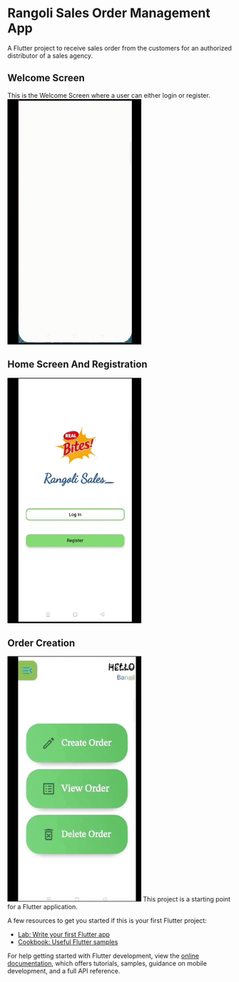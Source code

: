 # Rangoli Sales Order Management App

A Flutter project to receive sales order from the customers for an authorized distributor of a sales agency.

## Welcome Screen 
This is the Welcome Screen where a user can either login or register.
<img src="/GIFs/welcome%20screen.gif" width="300" height="550"/>



## Home Screen And Registration
<img src="/GIFs/registration.gif" width="300" height="550"/>


## Order Creation
<img src="/GIFs/createorder.gif" width="300" height="550"/>
This project is a starting point for a Flutter application.

A few resources to get you started if this is your first Flutter project:

- [Lab: Write your first Flutter app](https://docs.flutter.dev/get-started/codelab)
- [Cookbook: Useful Flutter samples](https://docs.flutter.dev/cookbook)

For help getting started with Flutter development, view the
[online documentation](https://docs.flutter.dev/), which offers tutorials,
samples, guidance on mobile development, and a full API reference.
